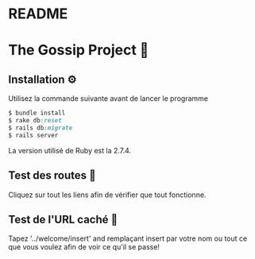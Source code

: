 # README
# The Gossip Project 📸

## Installation ⚙️

Utilisez la commande suivante avant de lancer le programme

```ruby
$ bundle install
$ rake db:reset
$ rails db:migrate
$ rails server
```
La version utilisé de Ruby est la 2.7.4.

## Test des routes 📝

Cliquez sur tout les liens afin de vérifier que tout fonctionne.

## Test de l'URL caché 🧪

Tapez '../welcome/insert' and remplaçant insert par votre nom ou tout ce que vous voulez afin de voir ce qu'il se passe!


